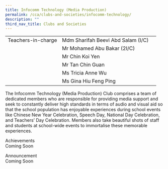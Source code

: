 ```yaml
---
title: Infocomm Technology (Media Production)
permalink: /cca/clubs-and-societies/infocomm-technology/
description: ""
third_nav_title: Clubs and Societies
---
```

|  	|  	|  	|			
|---	|---	|---	|			
|  	Teachers-in-charge 	|  	Mdm Sharifah Beevi Abd Salam (I/C)	|  		|  
|  		|  	Mr Mohamed Abu Bakar (2I/C)	|  		|  
|  		|  	Mr Chin Koi Yen	|  		|  
|  		|  	Mr Tan Chin Guan	|  		|  
|  		|  	Ms Tricia Anne Wu	|  		|  
|  		|  	Ms Gina Hiu Feng Ping	|  		|  


The Infocomm Technology (Media Production) Club comprises a team of dedicated members who are responsible for providing media support and seek to constantly deliver high standards in terms of audio and visual aid so that the school population has enjoyable experiences during school events like Chinese New Year Celebration, Speech Day, National Day Celebration, and Teachers’ Day Celebration. Members also take beautiful shots of staff and students at school-wide events to immortalise these memorable experiences.

Achievements
<br>Coming Soon

Announcement 
<br>Coming Soon